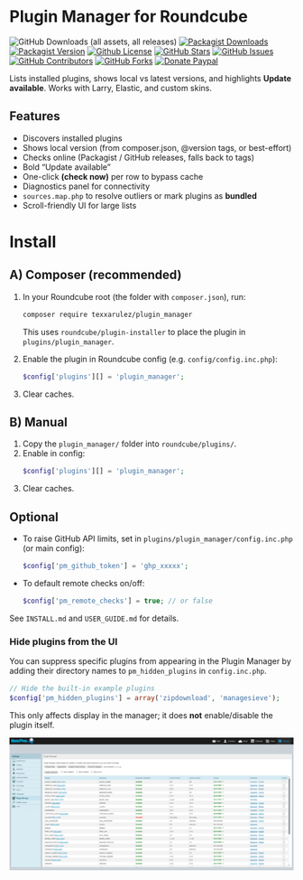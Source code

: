 # Plugin Manager for Roundcube

![GitHub Downloads (all assets, all releases)](https://img.shields.io/github/downloads/texxasrulez/plugin_manager/total?style=plastic&logo=github&logoColor=white&label=Downloads&labelColor=blue&color=aqua)
[![Packagist Downloads](https://img.shields.io/packagist/dt/texxasrulez/plugin_manager?style=plastic&logo=packagist&logoColor=white&label=Downloads&labelColor=blue&color=gold)](https://packagist.org/packages/texxasrulez/plugin_manager)
[![Packagist Version](https://img.shields.io/packagist/v/texxasrulez/plugin_manager?style=plastic&logo=packagist&logoColor=white&label=Version&labelColor=blue&color=limegreen)](https://packagist.org/packages/texxasrulez/plugin_manager)
[![Github License](https://img.shields.io/github/license/texxasrulez/plugin_manager?style=plastic&logo=github&label=License&labelColor=blue&color=coral)](https://github.com/texxasrulez/plugin_manager/LICENSE)
[![GitHub Stars](https://img.shields.io/github/stars/texxasrulez/plugin_manager?style=plastic&logo=github&label=Stars&labelColor=blue&color=deepskyblue)](https://github.com/texxasrulez/plugin_manager/stargazers)
[![GitHub Issues](https://img.shields.io/github/issues/texxasrulez/plugin_manager?style=plastic&logo=github&label=Issues&labelColor=blue&color=aqua)](https://github.com/texxasrulez/plugin_manager/issues)
[![GitHub Contributors](https://img.shields.io/github/contributors/texxasrulez/plugin_manager?style=plastic&logo=github&logoColor=white&label=Contributors&labelColor=blue&color=orchid)](https://github.com/texxasrulez/plugin_manager/graphs/contributors)
[![GitHub Forks](https://img.shields.io/github/forks/texxasrulez/plugin_manager?style=plastic&logo=github&logoColor=white&label=Forks&labelColor=blue&color=darkorange)](https://github.com/texxasrulez/plugin_manager/forks)
[![Donate Paypal](https://img.shields.io/badge/Paypal-Money_Please!-blue.svg?style=plastic&labelColor=blue&color=forestgreen&logo=paypal)](https://www.paypal.me/texxasrulez)

Lists installed plugins, shows local vs latest versions, and highlights **Update available**. Works with Larry, Elastic, and custom skins.

## Features
- Discovers installed plugins
- Shows local version (from composer.json, @version tags, or best-effort)
- Checks online (Packagist / GitHub releases, falls back to tags)
- Bold “Update available”
- One-click **(check now)** per row to bypass cache
- Diagnostics panel for connectivity
- `sources.map.php` to resolve outliers or mark plugins as **bundled**
- Scroll-friendly UI for large lists


# Install

## A) Composer (recommended)

1. In your Roundcube root (the folder with `composer.json`), run:
   ```bash
   composer require texxarulez/plugin_manager
   ```
   This uses `roundcube/plugin-installer` to place the plugin in `plugins/plugin_manager`.

2. Enable the plugin in Roundcube config (e.g. `config/config.inc.php`):
   ```php
   $config['plugins'][] = 'plugin_manager';
   ```

3. Clear caches.

## B) Manual

1. Copy the `plugin_manager/` folder into `roundcube/plugins/`.
2. Enable in config:
   ```php
   $config['plugins'][] = 'plugin_manager';
   ```
3. Clear caches.

## Optional
- To raise GitHub API limits, set in `plugins/plugin_manager/config.inc.php` (or main config):
  ```php
  $config['pm_github_token'] = 'ghp_xxxxx';
  ```

- To default remote checks on/off:
  ```php
  $config['pm_remote_checks'] = true; // or false
  ```

See `INSTALL.md` and `USER_GUIDE.md` for details.

### Hide plugins from the UI
You can suppress specific plugins from appearing in the Plugin Manager by adding their directory names to
`pm_hidden_plugins` in `config.inc.php`.

```php
// Hide the built-in example plugins
$config['pm_hidden_plugins'] = array('zipdownload', 'managesieve');
```
This only affects display in the manager; it does **not** enable/disable the plugin itself.

![Alt text](/images/plugin-manager-screenshot.png?raw=true "Plugin Manager Screenshot")
